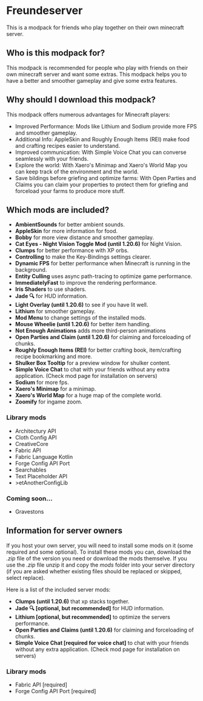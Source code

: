 <h1>Freundeserver</h1>
<p>This is a modpack for friends who play together on their own minecraft server.</p>

<h2>Who is this modpack for?</h2>
<p>This modpack is recommended for people who play with friends on their own minecraft server and want some extras. This modpack helps you to have a better and smoother gameplay and give some extra features.</p>

<h2>Why should I download this modpack?</h2>
<p>This modpack offers numerous advantages for Minecraft players:</p>
<ul>
<li>Improved Performance: Mods like Lithium and Sodium provide more FPS and smoother gameplay.</li>
<li>Additional Info: AppleSkin and Roughly Enough Items (REI) make food and crafting recipes easier to understand.</li>
<li>Improved communication: With Simple Voice Chat you can converse seamlessly with your friends.</li>
<li>Explore the world: With Xaero's Minimap and Xaero's World Map you can keep track of the environment and the world.</li>
<li>Save bildings before griefing and optimize farms: With Open Parties and Claims you can claim your properties  to protect them for griefing and forceload your farms to produce more stuff.</li>
</ul>

<h2>Which mods are included?</h2>
<ul>
<li><b>AmbientSounds</b> for better ambient sounds.</li>
<li><b>AppleSkin</b> for more information for food.</li>
<li><b>Bobby</b> for more view distance and smoother gameplay.</li>
<li><b>Cat Eyes - Night Vision Toggle Mod (until 1.20.6)</b> for Night Vision.</li>
<li><b>Clumps</b> for better performance with XP orbs.</li>
<li><b>Controlling</b> to make the Key-Bindings settings clearer.</li>
<li><b>Dynamic FPS</b> for better performance when Minecraft is running in the background.</li>
<li><b>Entity Culling</b> uses async path-tracing to optimize game performance.</li>
<li><b>ImmediatelyFast</b> to improve the rendering performance.</li>
<li><b>Iris Shaders</b> to use shaders.</li>
<li><b>Jade 🔍</b> for HUD information.</li>
<lI><b>Light Overlay (until 1.20.6)</b> to see if you have lit well.</li>
<li><b>Lithium</b> for smoother gameplay.</li>
<li><b>Mod Menu</b> to change settings of the installed mods.</li>
<li><b>Mouse Wheelie (until 1.20.6)</b> for better item handling.</li>
<li><b>Not Enough Animations</b> adds more third-person animations</li>
<li><b>Open Parties and Claim (until 1.20.6)</b> for claiming and forceloading of chunks.</li>
<li><b>Roughly Enough Items (REI)</b> for better crafting book, item/crafting recipe bookmarking and more.</li>
<li><b>Shulker Box Tooltip</b> for a preview window for shulker content.</li>
<li><b>Simple Voice Chat</b> to chat with your friends without any extra application. (Check mod page for installation on servers)</li>
<li><b>Sodium</b> for more fps.</li>
<li><b>Xaero's Minimap</b> for a minimap.</li>
<li><b>Xaero's World Map</b> for a huge map of the complete world.</li>
<li><b>Zoomify</b> for ingame zoom.</li>
</ul>

<h3>Library mods</h3>
<ul>
<li>Architectury API</li>
<li>Cloth Config API</li>
<li>CreativeCore</li>
<li>Fabric API</li>
<li>Fabric Language Kotlin</li>
<li>Forge Config API Port</li>
<li>Searchables</li>
<li>Text Placeholder API</li>
<li>>etAnotherConfigLib</li>
</ul>

<h3>Coming soon...</h3>
<ul>
<li>Gravestons</li>
</ul>

<h2>Information for server owners</h2>
<p>If you host your own server, you will need to install some mods on it (some required and some optional). To install these mods you can, download the <i>.zip</i> file of the version you need or download the mods themselve. If you use the <i>.zip</i> file unzip it and copy the <i>mods</i> folder into your server directory (if you are asked whether existing files should be replaced or skipped, select replace).</p>
<p>Here is a list of the included server mods:</p>
<ul>
<li><b>Clumps (until 1.20.6)</b> that xp stacks together.</li>
<li><b>Jade 🔍 [optional, but recommended]</b> for HUD information.</li>
<li><b>Lithium [optional, but recommended]</b> to optimize the servers performance.</li>
<li><b>Open Parties and Claims (until 1.20.6)</b> for claiming and forceloading of chunks.</li>
<li><b>Simple Voice Chat [required for voice chat]</b> to chat with your friends without any extra application. (Check mod page for installation on servers)</li>
</ul>

<h3>Library mods</h3>
<ul>
<li>Fabric API [required]</li>
<li>Forge Config API Port [required]</li>
</ul>
